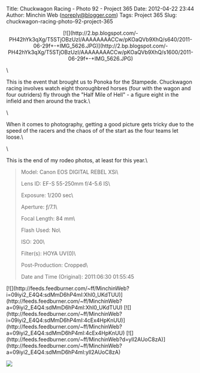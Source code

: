 Title: Chuckwagon Racing - Photo 92 - Project 365
Date: 2012-04-22 23:44
Author: Minchin Web (noreply@blogger.com)
Tags: Project 365
Slug: chuckwagon-racing-photo-92-project-365

<div class="separator" style="clear: both; text-align: center;">

</p>
<p>
[![](http://2.bp.blogspot.com/-PH42hYk3qXg/T5STjOBzUzI/AAAAAAAACCw/pKOaQVb9XhQ/s640/2011-06-29f+-+IMG_5626.JPG)](http://2.bp.blogspot.com/-PH42hYk3qXg/T5STjOBzUzI/AAAAAAAACCw/pKOaQVb9XhQ/s1600/2011-06-29f+-+IMG_5626.JPG)

</div>

</p>
\

This is the event that brought us to Ponoka for the Stampede. Chuckwagon
racing involves watch eight thoroughbred horses (four with the wagon and
four outriders) fly through the "Half Mile of Hell" - a figure eight in
the infield and then around the track.\

\

When it comes to photography, getting a good picture gets tricky due to
the speed of the racers and the chaos of of the start as the four teams
let loose.\

\

This is the end of my rodeo photos, at least for this year.\

> </p>
> <span style="color: #666666;">Model: </span>Canon EOS DIGITAL REBEL
> XSi\
>
> <span style="color: #666666;">Lens ID: </span>EF-S 55-250mm f/4-5.6
> IS\
>
> <span style="color: #666666;">Exposure: </span>1/200 sec\
>
> <span style="color: #666666;">Aperture: </span>ƒ/7.1\
>
> <span style="color: #666666;">Focal Length: </span>84 mm\
>
> <span style="color: #666666;">Flash Used: </span>No\
>
> <span style="color: #666666;">ISO: </span>200\
>
> <span style="color: #666666;">Filter(s): </span>HOYA UV(0)\
>
> <span style="color: #666666;">Post-Production: </span>Cropped\
>
> <p>
> <span style="color: #666666;">Date and Time
> (Original): </span>2011:06:30 01:55:45

<div class="feedflare">

</p>
[![](http://feeds.feedburner.com/~ff/MinchinWeb?i=09iyi2_E4Q4:sdMmD6hP4mI:XhI0_UKdTUU)](http://feeds.feedburner.com/~ff/MinchinWeb?a=09iyi2_E4Q4:sdMmD6hP4mI:XhI0_UKdTUU)
[![](http://feeds.feedburner.com/~ff/MinchinWeb?i=09iyi2_E4Q4:sdMmD6hP4mI:4cEx4HpKnUU)](http://feeds.feedburner.com/~ff/MinchinWeb?a=09iyi2_E4Q4:sdMmD6hP4mI:4cEx4HpKnUU)
[![](http://feeds.feedburner.com/~ff/MinchinWeb?d=yIl2AUoC8zA)](http://feeds.feedburner.com/~ff/MinchinWeb?a=09iyi2_E4Q4:sdMmD6hP4mI:yIl2AUoC8zA)

<p>

</div>

![](http://feeds.feedburner.com/~r/MinchinWeb/~4/09iyi2_E4Q4)

</p>

